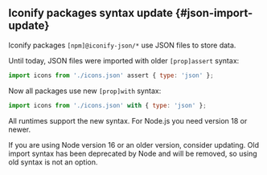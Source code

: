## Iconify packages syntax update {#json-import-update}

Iconify packages `[npm]@iconify-json/*` use JSON files to store data.

Until today, JSON files were imported with older `[prop]assert` syntax:

```js
import icons from './icons.json' assert { type: 'json' };
```

Now all packages use new `[prop]with` syntax:

```js
import icons from './icons.json' with { type: 'json' };
```

All runtimes support the new syntax. For Node.js you need version 18 or newer.

If you are using Node version 16 or an older version, consider updating. Old import syntax has been deprecated by Node
and will be removed, so using old syntax is not an option.
